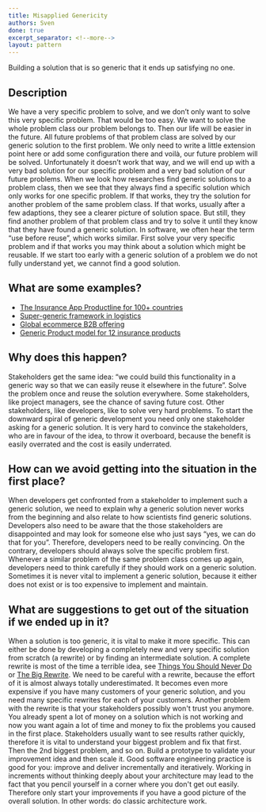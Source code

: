 ```yaml
---
title: Misapplied Genericity
authors: Sven
done: true
excerpt_separator: <!--more-->
layout: pattern
---
```

Building a solution that is so generic that it ends up satisfying no one.<!--more-->

## Description
We have a very specific problem to solve, and we don’t only want to solve this very specific problem. That would be too easy. We want to solve the whole problem class our problem belongs to. Then our life will be easier in the future. All future problems of that problem class are solved by our generic solution to the first problem. We only need to write a little extension point here or add some configuration there and voilà, our future problem will be solved. 
Unfortunately it doesn’t work that way, and we will end up with a very bad solution for our specific problem and a very bad solution of our future problems. When we look how researches find generic solutions to a problem class, then we see that they always find a specific solution which only works for one specific problem. If that works, they try the solution for another problem of the same problem class. If that works, usually after a few adaptions, they see a clearer picture of solution space. But still, they find another problem of that problem class and try to solve it until they know that they have found a generic solution. In software, we often hear the term “use before reuse”, which works similar. First solve your very specific problem and if that works you may think about a solution which might be reusable. If we start too early with a generic solution of a problem we do not fully understand yet, we cannot find a good solution.

## What are some examples?
- [The Insurance App Productline for 100+ countries](../case_studies/the_insurance_app_productline_for_100+_countries.html)
- [Super-generic framework in logistics](../case_studies/super_generic_framework_in_logistics.html)
- [Global ecommerce B2B offering](../case_studies/global_ecommerce_b2b_offering.html)
- [Generic Product model for 12 insurance products](../case_studies/generic_product_model_for_12_insurance_products.html)

## Why does this happen?
Stakeholders get the same idea: “we could build this functionality in a generic way so that we can easily reuse it elsewhere in the future”. Solve the problem once and reuse the solution everywhere. Some stakeholders, like project managers, see the chance of saving future cost. Other stakeholders, like developers, like to solve very hard problems. To start the downward spiral of generic development you need only one stakeholder asking for a generic solution. It is very hard to convince the stakeholders, who are in favour of the idea, to throw it overboard, because the benefit is easily overrated and the cost is easily underrated.

## How can we avoid getting into the situation in the first place?
When developers get confronted from a stakeholder to implement such a generic solution, we need to explain why a generic solution never works from the beginning and also relate to how scientists find generic solutions. Developers also need to be aware that the those stakeholders are disappointed and may look for someone else who just says “yes, we can do that for you”. Therefore, developers need to be really convincing. 
On the contrary, developers should always solve the specific problem first. Whenever a similar problem of the same problem class comes up again, developers need to think carefully if they should work on a generic solution. Sometimes it is never vital to implement a generic solution, because it either does not exist or is too expensive to implement and maintain.

## What are suggestions to get out of the situation if we ended up in it?
When a solution is too generic, it is vital to make it more specific. This can either be done by developing a completely new and very specific solution from scratch (a rewrite) or by finding an intermediate solution. 
A complete rewrite is most of the time a terrible idea, see [Things You Should Never Do] or [The Big Rewrite]. We need to be careful with a rewrite, because the effort of it is almost always totally underestimated. It becomes even more expensive if you have many customers of your generic solution, and you need many specific rewrites for each of your customers. Another problem with the rewrite is that your stakeholders possibly won't trust you anymore. You already spent a lot of money on a solution which is not working and now you want again a lot of time and money to fix the problems you caused in the first place. Stakeholders usually want to see results rather quickly, therefore it is vital to understand your biggest problem and fix that first. Then the 2nd biggest problem, and so on. Build a prototype to validate your improvement idea and then scale it. Good software engineering practice is good for you: improve and deliver incrementally and iteratively. Working in increments without thinking deeply about your architecture may lead to the fact that you pencil yourself in a corner where you don't get out easily. Therefore only start your improvements if you have a good picture of the overall solution. In other words: do classic architecture work.


[Things You Should Never Do]: https://www.joelonsoftware.com/2000/04/06/things-you-should-never-do-part-i/

[The Big Rewrite]: https://web.archive.org/web/20160601081110/http://chadfowler.com/2006/12/27/the-big-rewrite.html
